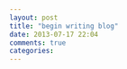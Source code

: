 ```yaml
---
layout: post
title: "begin writing blog"
date: 2013-07-17 22:04
comments: true
categories: 
---
```

